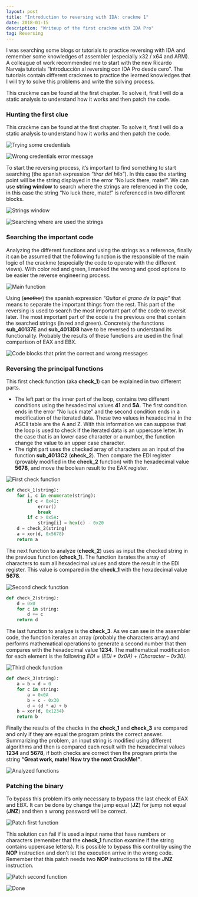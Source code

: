 ```yaml
---
layout: post
title: "Introduction to reversing with IDA: crackme 1"
date: 2018-01-15 
description: "Writeup of the first crackme with IDA Pro"
tag: Reversing
---
```


I was searching some blogs or tutorials to practice reversing with IDA and remember some knowledges of assembler (especially x32 / x64 and ARM). A colleague of work recommended me to start with the new Ricardo Narvaja tutorials “Introducción al reversing con IDA Pro desde cero”. The tutorials contain different crackmes to practice the learned knowledges that I will try to solve this problems and write the solving process.

This crackme can be found at the first chapter. To solve it, first I will do a static analysis to understand how it works and then patch the code.

### Hunting the first clue

This crackme can be found at the first chapter. To solve it, first I will do a static analysis to understand how it works and then patch the code.

![](/images/posts/IdaCrackme1/img1.png "Trying some credentials")

![](/images/posts/IdaCrackme1/img2.png "Wrong credentials error message")


To start the reversing process, it’s important to find something to start searching (the spanish expression *“tirar del hilo”*). In this case the starting point will be the string displayed in the error “No luck there, mate!”.  We can use **string window** to search where the strings are referenced in the code, in this case the string “No luck there, mate!” is referenced in two different blocks.

![](/images/posts/IdaCrackme1/img3.png "Strings window")

![](/images/posts/IdaCrackme1/img4.png "Searching where are used the strings")


### Searching the important code

Analyzing the different functions and using the strings as a reference, finally it can be assumed that the following function is the responsible of the main logic of the crackme (especially the code to operate with the different views). With color red and green, I marked the wrong and good options to be easier the reverse engineering process.

![](/images/posts/IdaCrackme1/img5.png "Main function")


Using (~~another~~) the spanish expression *"Quitar el grano de la paja"* that means to separate the important things from the rest. This part of the reversing is used to search the most important part of the code to reversit later. The most important part of the code is the previous one that contain the searched strings (in red and green).  Concretely the functions **sub\_40137E** and **sub\_4013D8** have to be reversed to understand its functionality. Probably the results of these functions are used in the final comparison of EAX and EBX.

![](/images/posts/IdaCrackme1/img6.png "Code blocks that print the correct and wrong messages")


### Reversing the principal functions

This first check function (aka **check\_1**) can be explained in two different parts.
+ The left part or the inner part of the loop, contains two different conditions using the hexadecimal values **41** and **5A**. The first condition ends in the error “No luck mate” and the second condition ends in a modification of the iterated data. These two values in hexadecimal in the ASCII table are the A and Z. With this information we can suppose that the loop is used to check if the iterated data is an uppercase letter. In the case that is an lower case character or a number, the function change the value to an upper case character.
+ The right part uses the checked array of characters as an input of the function **sub\_4013C2** (**check\_2**). Then compare the EDI register (provably modified in the **check\_2** function) with the hexadecimal value **5678**, and move the boolean result to the EAX register.

![](/images/posts/IdaCrackme1/img7.png "First check function")

```python
def check_1(string):
	for i, c in enumerate(string):
		if c < 0x41:
			error()
			break
		if c > 0x5A:
			string[i] = hex(c) - 0x20
	d = check_2(string)
	a = xor(d, 0x5678)
	return a
```

The next function to analyze (**check\_2**) uses as input the checked string in the previous function (**check\_1**). The function iterates the array of characters to sum all hexadecimal values and store the result in the EDI register. This value is compared in the **check\_1** with the hexadecimal value **5678**.

![](/images/posts/IdaCrackme1/img8.png "Second check function")

```python
def check_2(string):
	d = 0x0
	for c in string:
		d += c
	return d
```

The last function to analyze is the **check\_3**. As we can see in the assembler code, the function iterates an array (probably the characters array) and performs mathematical operations to generate a second number that then compares with the hexadecimal value **1234**. The mathematical modification for each element is the following *EDI = (EDI * 0x0A) + (Character – 0x30)*.

![](/images/posts/IdaCrackme1/img9.png "Third check function")

```python
def check_3(string):
	a = b = d = 0
	for c in string:
		a = 0x0A
		b = c - 0x30
		d = (d * a) + b
	b = xor(d, 0x1234)
	return b
```

Finally the results of the checks in the **check\_1** and **check\_3** are compared and only if they are equal the program prints the correct answer. Summarizing the problem, an input string is modified using different algorithms and then is compared each result with the hexadecimal values **1234** and **5678**, if both checks are correct then the program prints the string **“Great work, mate! Now try the next CrackMe!”**.

![](/images/posts/IdaCrackme1/img10.png "Analyzed functions")


### Patching the binary

To bypass this problem it’s only necessary to bypass the last check of EAX and EBX. It can be done by change the jump equal (**JZ**) for jump not equal (**JNZ**) and then a wrong password will be correct.

![](/images/posts/IdaCrackme1/img11.png "Patch first function")

This solution can fail if is used a input name that have numbers or characters (remember that the **check\_1** function examine if the string contains uppercase letters). It is possible to bypass this control by using the **NOP** instruction and don’t let the execution arrive in the wrong code. Remember that this patch needs two **NOP** instructions to fill the **JNZ** instruction.

![](/images/posts/IdaCrackme1/img12.png "Patch second function")

![](/images/posts/IdaCrackme1/img13.png "Done ")